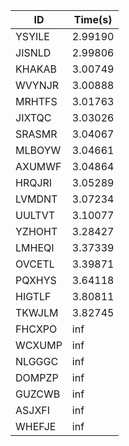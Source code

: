 |ID|Time(s)|
|-|-|
|YSYILE|2.99190|
|JISNLD|2.99806|
|KHAKAB|3.00749|
|WVYNJR|3.00888|
|MRHTFS|3.01763|
|JIXTQC|3.03026|
|SRASMR|3.04067|
|MLBOYW|3.04661|
|AXUMWF|3.04864|
|HRQJRI|3.05289|
|LVMDNT|3.07234|
|UULTVT|3.10077|
|YZHOHT|3.28427|
|LMHEQI|3.37339|
|OVCETL|3.39871|
|PQXHYS|3.64118|
|HIGTLF|3.80811|
|TKWJLM|3.82745|
|FHCXPO|inf|
|WCXUMP|inf|
|NLGGGC|inf|
|DOMPZP|inf|
|GUZCWB|inf|
|ASJXFI|inf|
|WHEFJE|inf|

